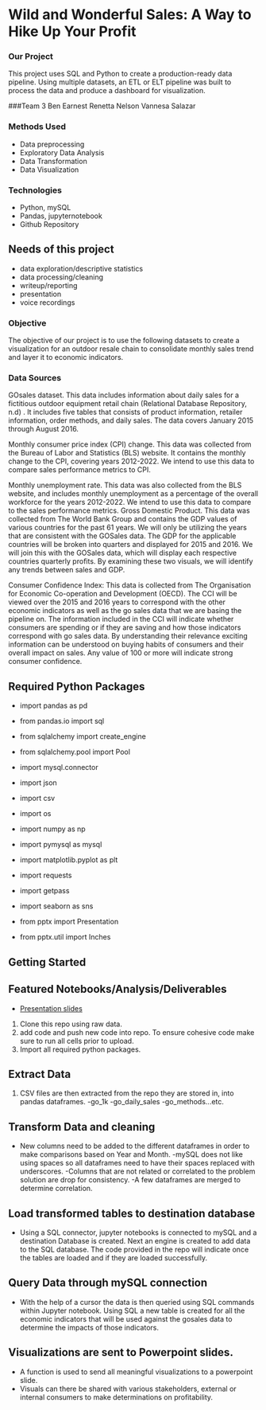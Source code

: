 # Wild and Wonderful Sales: A Way to Hike Up Your Profit

### Our Project
This project uses SQL and Python to create a production-ready data pipeline. Using multiple datasets, an ETL or ELT pipeline was built to process the data and produce a dashboard for visualization.

###Team 3
Ben Earnest
Renetta Nelson
Vannesa Salazar

### Methods Used
* Data preprocessing
* Exploratory Data Analysis
* Data Transformation
* Data Visualization


### Technologies
* Python, mySQL
* Pandas, jupyternotebook
* Github Repository

## Needs of this project

- data exploration/descriptive statistics
- data processing/cleaning
- writeup/reporting
- presentation
- voice recordings

### Objective
The objective of our project is to use the following datasets to create a visualization for an outdoor resale chain to consolidate monthly sales trend and layer it to economic indicators.

### Data Sources

GOsales dataset. This data includes information about daily sales for a fictitious outdoor equipment retail chain (Relational Database Repository, n.d) .  It includes five tables that consists of product information, retailer information, order methods, and daily sales.  The data covers January 2015 through August 2016. 

Monthly consumer price index (CPI) change.  This data was collected from the Bureau of Labor and Statistics (BLS) website.  It contains the monthly change to the CPI, covering years 2012-2022.  We intend to use this data to compare sales performance metrics to CPI.

Monthly unemployment rate.  This data was also collected from the BLS website, and includes monthly unemployment as a percentage of the overall workforce for the years 2012-2022.  We intend to use this data to compare to the sales performance metrics.
Gross Domestic Product.  This data was collected from The World Bank Group and contains the GDP values of various countries for the past 61 years. We will only be utilizing the years that are consistent with the GOSales data. The GDP for the applicable countries will be broken into quarters and displayed for 2015 and 2016. We will join this with the GOSales data, which will display each respective countries quarterly profits. By examining these two visuals, we will identify any trends between sales and GDP. 

Consumer Confidence Index: This data is collected from The Organisation for Economic Co-operation and Development (OECD). The CCI will be viewed over the 2015 and 2016 years to correspond with the other economic indicators as well as the go sales data that we are basing the pipeline on. The information included in the CCI will indicate whether consumers are spending or if they are saving and how those indicators correspond with go sales data. By understanding their relevance exciting information can be understood on buying habits of consumers and their overall impact on sales. Any value of 100 or more will indicate strong consumer confidence. 

## Required Python Packages
* import pandas as pd
* from pandas.io import sql
* from sqlalchemy import create_engine
* from sqlalchemy.pool import Pool
* import mysql.connector
* import json
* import csv
* import os

* import numpy as np
* import pymysql as mysql
* import matplotlib.pyplot as plt
* import requests
* import getpass
* import seaborn as sns
* from pptx import Presentation 
* from pptx.util import Inches 


## Getting Started

## Featured Notebooks/Analysis/Deliverables
* [Presentation slides ]()

1. Clone this repo using raw data.
2. add code and push new code into repo. To ensure cohesive code make sure to run all cells prior to upload. 
3. Import all required python packages. 

## Extract Data
1. CSV files are then extracted from the repo they are stored in, into pandas dataframes. 
-go_1k
-go_daily_sales
-go_methods...etc.

## Transform Data and cleaning
- New columns need to be added to the different dataframes in order to make comparisons based on Year and Month. 
-mySQL does not like using spaces so all dataframes need to have their spaces replaced with underscores. 
-Columns that are not related or correlated to the problem solution are drop for consistency. 
-A few dataframes are merged to determine correlation. 

## Load transformed tables to destination database
- Using a SQL connector, jupyter notebooks is connected to mySQL and a destination Database is created. Next an engine is created to add data to the SQL database. The code provided in the repo will indicate once the tables are loaded and if they are loaded successfully. 

## Query Data through mySQL connection
- With the help of a cursor the data is then queried using SQL commands within Jupyter notebook. Using SQL a new table is created for all the economic indicators that will be used against the gosales data to determine the impacts of those indicators. 

## Visualizations are sent to Powerpoint slides. 
- A function is used to send all meaningful visualizations to a powerpoint slide. 
- Visuals can there be shared with various stakeholders, external or internal consumers to make determinations on profitability. 

